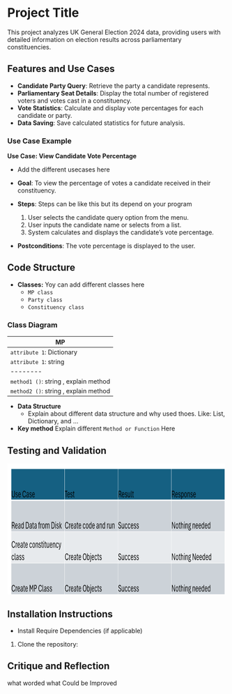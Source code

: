 # Project Title

This project analyzes UK General Election 2024 data, providing users with detailed information on election results across parliamentary constituencies.

## Features and Use Cases

- **Candidate Party Query**: Retrieve the party a candidate represents.
- **Parliamentary Seat Details**: Display the total number of registered voters and votes cast in a constituency.
- **Vote Statistics**: Calculate and display vote percentages for each candidate or party.
- **Data Saving**: Save calculated statistics for future analysis.

### Use Case Example
**Use Case: View Candidate Vote Percentage**
- Add the different usecases here

- **Goal**: To view the percentage of votes a candidate received in their constituency.

- **Steps**:
  Steps can be like this  but its depend on your program
   1. User selects the candidate query option from the menu.
   2. User inputs the candidate name or selects from a list.
   3. System calculates and displays the candidate’s vote percentage.
- **Postconditions**: The vote percentage is displayed to the user.
## Code Structure
- **Classes:**
   Yoy can add different classes here
  - `MP class`
  - `Party class`
  - `Constituency class`

  
### Class Diagram

| MP                 | 
| --------                  |
| `attribute 1`: Dictionary |
| `attribute 1`: string     |
| --------   |
| `method1 ()`: string , explain method  |
| `method2 ()`: string , explain method  |



- **Data Structure**
     - Explain about different data structure and why used thoes. Like: List, Dictionary, and ...
- **Key method**
   Explain different `Method or Function` Here
## Testing and Validation

<img src="/Test.PNG" alt= "class Diagram" width= "500" height= "300" />


## Installation Instructions
- Install Require Dependencies (if applicable)
1. Clone the repository:
## Critique and Reflection ##
what worded
what Could be Improved

